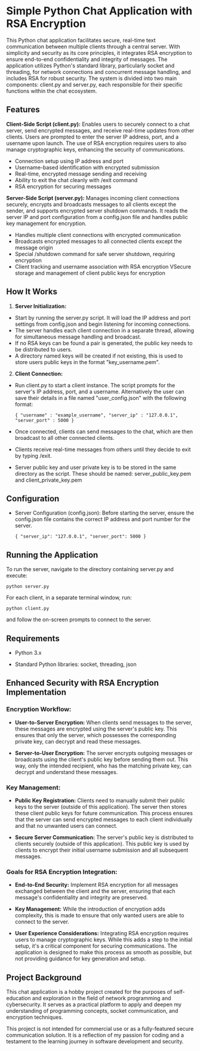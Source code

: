 # Simple Python Chat Application with RSA Encryption

This Python chat application facilitates secure, real-time text communication between multiple clients through a central server. With simplicity and security as its core principles, it integrates RSA encryption to ensure end-to-end confidentiality and integrity of messages. The application utilizes Python's standard library, particularly socket and threading, for network connections and concurrent message handling, and includes RSA for robust security. The system is divided into two main components: client.py and server.py, each responsible for their specific functions within the chat ecosystem.

## Features
**Client-Side Script (client.py):** Enables users to securely connect to a chat server, send encrypted messages, and receive real-time updates from other clients. Users are prompted to enter the server IP address, port, and a username upon launch. The use of RSA encryption requires users to also manage cryptographic keys, enhancing the security of communications.

* Connection setup using IP address and port
* Username-based identification with encrypted submission
* Real-time, encrypted message sending and receiving
* Ability to exit the chat cleanly with /exit command
* RSA encryption for securing messages

**Server-Side Script (server.py):** Manages incoming client connections securely, encrypts and broadcasts messages to all clients except the sender, and supports encrypted server shutdown commands. It reads the server IP and port configuration from a config.json file and handles public key management for encryption.

* Handles multiple client connections with encrypted communication
* Broadcasts encrypted messages to all connected clients except the message origin
* Special /shutdown command for safe server shutdown, requiring encryption
* Client tracking and username association with RSA encryption
VSecure storage and management of client public keys for encryption

## How It Works
1. **Server Initialization:**

* Start by running the server.py script. It will load the IP address and port settings from config.json and begin listening for incoming connections.
* The server handles each client connection in a separate thread, allowing for simultaneous message handling and broadcast.
* If no RSA keys can be found a pair is generated, the public key needs to be distributed to users.
* A directory named keys will be created if not existing, this is used to store users public keys in the format "key_username.pem".

2. **Client Connection:**

* Run client.py to start a client instance. The script prompts for the server's IP address, port, and a username. Alternatively the user can save their details in a file named "user_config.json" with the following format:

  `{
    "username" : "example_username",
    "server_ip" : "127.0.0.1",
    "server_port" : 5000
}`

* Once connected, clients can send messages to the chat, which are then broadcast to all other connected clients.
* Clients receive real-time messages from others until they decide to exit by typing /exit.
* Server public key and user private key is to be stored in the same directory as the script. These should be named: server_public_key.pem and client_private_key.pem

## Configuration
* Server Configuration (config.json): Before starting the server, ensure the config.json file contains the correct IP address and port number for the server.

  `{
  "server_ip": "127.0.0.1",
  "server_port": 5000
}`

## Running the Application
To run the server, navigate to the directory containing server.py and execute:


`python server.py`

For each client, in a separate terminal window, run:


`python client.py`

and follow the on-screen prompts to connect to the server.

## Requirements
* Python 3.x

* Standard Python libraries: socket, threading, json


## Enhanced Security with RSA Encryption Implementation

### Encryption Workflow:
* **User-to-Server Encryption:** When clients send messages to the server, these messages are encrypted using the server's public key. This ensures that only the server, which possesses the corresponding private key, can decrypt and read these messages.

* **Server-to-User Encryption:** The server encrypts outgoing messages or broadcasts using the client's public key before sending them out. This way, only the intended recipient, who has the matching private key, can decrypt and understand these messages.

### Key Management:
* **Public Key Registration:** Clients need to manually submit their public keys to the server (outside of this application). The server then stores these client public keys for future communication. This process ensures that the server can send encrypted messages to each client individually and that no unwanted users can connect.

* **Secure Server Communication:** The server's public key is distributed to clients securely (outside of this application). This public key is used by clients to encrypt their initial username submission and all subsequent messages.

### Goals for RSA Encryption Integration:
* **End-to-End Security:** Implement RSA encryption for all messages exchanged between the client and the server, ensuring that each message's confidentiality and integrity are preserved.

* **Key Management:** While the introduction of encryption adds complexity, this is made to ensure that only wanted users are able to connect to the server.

* **User Experience Considerations:**
Integrating RSA encryption requires users to manage cryptographic keys. While this adds a step to the initial setup, it's a critical component for securing communications. The application is designed to make this process as smooth as possible, but not providing guidance for key generation and setup.


## Project Background
This chat application is a hobby project created for the purposes of self-education and exploration in the field of network programming and cybersecurity. It serves as a practical platform to apply and deepen my understanding of programming concepts, socket communication, and encryption techniques.

This project is not intended for commercial use or as a fully-featured secure communication solution. It is a reflection of my passion for coding and a testament to the learning journey in software development and security.

